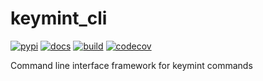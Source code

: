 # keymint_cli

[![pypi](https://img.shields.io/pypi/v/keymint_cli.svg?branch=master)](https://pypi.python.org/pypi/keymint_cli/)
[![docs](https://readthedocs.org/projects/keymint/badge/?version=latest)](https://readthedocs.org/projects/keymint)
[![build](https://travis-ci.org/keymint/keymint_cli.svg?branch=master)](https://travis-ci.org/keymint/keymint_cli)
[![codecov](https://codecov.io/github/keymint/keymint_cli/coverage.svg?branch=master)](https://codecov.io/github/keymint/keymint_cli?branch=master)


Command line interface framework for keymint commands
